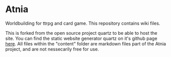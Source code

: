 # Atnia
Worldbuilding for ttrpg and card game.
This repository contains wiki files.

This is forked from the open source project quartz to be able to host the site. You can find the static website generator quartz on it's github page [here](https://github.com/jackyzha0/quartz). All files within the "content" folder are markdown files part of the Atnia project, and are not nessecarily free for use.
